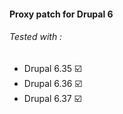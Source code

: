 #### Proxy patch for Drupal 6

###### Tested with :
  - Drupal 6.35 :ballot_box_with_check:
  - Drupal 6.36 :ballot_box_with_check:
  - Drupal 6.37 :ballot_box_with_check:

